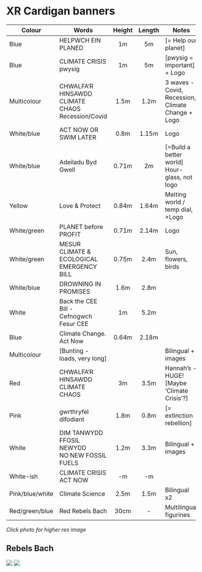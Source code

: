 # XR Cardigan banners

| Colour | Words                 | Height | Length | Notes | Photo |
|--------|-----------------------|:------:|:------:|-------|-------|
| Blue   | HELPWCH EIN PLANED    | 1m     | 5m     | [= Help our planet] | [![banner](https://res.cloudinary.com/growdigital/image/upload/w_80/v1658268391/xr/banner-2-helpwch-ein-planed.jpg)](https://res.cloudinary.com/growdigital/image/upload/v1658268391/xr/banner-2-helpwch-ein-planed.jpg) |
| Blue   | CLIMATE CRISIS pwysig | 1m     | 5m     | [pwysig = important] + Logo | [![banner](https://res.cloudinary.com/growdigital/image/upload/w_80/v1658268392/xr/banner-3-climate-crisis.jpg)](https://res.cloudinary.com/growdigital/image/upload/v1658268392/xr/banner-3-climate-crisis.jpg) | 
| Multicolour | CHWALFA’R HINSAWDD<br>CLIMATE CHAOS<br>Recession/Covid | 1.5m | 1.2m | 3 waves - Covid, Recession, Climate Change  + Logo | [![banner](https://res.cloudinary.com/growdigital/image/upload/w_80/v1658268392/xr/banner-4-chwalfa-rhinsawdd-climate-chaos.jpg)](https://res.cloudinary.com/growdigital/image/upload/v1658268392/xr/banner-4-chwalfa-rhinsawdd-climate-chaos.jpg) |
| White/blue | ACT NOW OR SWIM LATER | 0.8m | 1.15m | Logo | [![banner](https://res.cloudinary.com/growdigital/image/upload/w_80/v1658268392/xr/banner-5-act-now-or-swim-later.jpg)](https://res.cloudinary.com/growdigital/image/upload/v1658268392/xr/banner-5-act-now-or-swim-later.jpg) |
| White/blue | Adeiladu Byd Gwell | 0.71m | 2m | [=Build a better world] Hour-glass, not logo | [![banner](https://res.cloudinary.com/growdigital/image/upload/w_80/v1658268392/xr/banner-6-adeiladu-byd-gwell.jpg)](https://res.cloudinary.com/growdigital/image/upload/v1658268392/xr/banner-6-adeiladu-byd-gwell.jpg) |
| Yellow | Love & Protect | 0.84m | 1.64m | Melting world / temp dial, +Logo |  |
| White/green | PLANET before PROFIT | 0.71m | 2.14m | Logo | [![banner](https://res.cloudinary.com/growdigital/image/upload/w_80/v1658268392/xr/banner-8-planet-before-profit.jpg)](https://res.cloudinary.com/growdigital/image/upload/v1658268392/xr/banner-8-planet-before-profit.jpg) |
| White/green | MESUR CLIMATE & ECOLOGICAL EMERGENCY BILL | 0.75m | 2.4m | Sun, flowers, birds | [![banner](https://res.cloudinary.com/growdigital/image/upload/w_80/v1658268392/xr/banner-9-mesur-cee-bill.jpg)](https://res.cloudinary.com/growdigital/image/upload/v1658268392/xr/banner-9-mesur-cee-bill.jpg) |
| White/blue | DROWNING IN PROMISES | 1.6m  | 2.8m |  | |
| White | Back the CEE Bill - Cefnogwch Fesur CEE | 1m | 5.2m | | |
| Blue  | Climate Change. Act Now  | 0.64m  | 2.18m  | | [![banner](https://res.cloudinary.com/growdigital/image/upload/w_80/v1658269697/xr/banner-climate-change-act-now.jpg)](https://res.cloudinary.com/growdigital/image/upload/v1658269697/xr/banner-climate-change-act-now.jpg) |
| Multicolour | [Bunting - loads, very long] | | | Bilingual + images | |
| Red | CHWALFA’R HINSAWDD<br>CLIMATE CHAOS  | 3m | 3.5m | Hannah’s - HUGE! [Maybe ‘Climate Crisis’?] | |
| Pink | gwrthryfel difodiant | 1.8m | 0.8m | [= extinction rebellion] | [![banner](https://res.cloudinary.com/growdigital/image/upload/w_80/v1659261585/xr/banner-gwrthryfel-difodiant.jpg)](https://res.cloudinary.com/growdigital/image/upload/v1659261585/xr/banner-gwrthryfel-difodiant.jpg)|
| White | DIM TANWYDD FFOSIL NEWYDD<br>NO NEW FOSSIL FUELS | 1.2m | 3.3m | Bilingual + images | [![banner](https://res.cloudinary.com/growdigital/image/upload/w_80/v1659262591/xr/banner-no-new-fossil-fuels.jpg)](https://res.cloudinary.com/growdigital/image/upload/v1659262591/xr/banner-no-new-fossil-fuels.jpg)|
| White-ish | CLIMATE CRISIS ACT NOW | -m | -m | | [![banner](https://res.cloudinary.com/growdigital/image/upload/w_80/v1661286912/xr/climate-crisis-act-now.jpg)](https://res.cloudinary.com/growdigital/image/upload/v1661286912/xr/climate-crisis-act-now.jpg)|
| Pink/blue/white| Climate Science | 2.5m | 1.5m | Bilingual x2 | [![banner](https://res.cloudinary.com/growdigital/image/upload/w_80/v1661286913/xr/climate-science.jpg)](https://res.cloudinary.com/growdigital/image/upload/v1661286913/xr/climate-science.jpg)|
| Red/green/blue| Red Rebels Bach | 30cm | - | Multilingual figurines | [![figurines](https://res.cloudinary.com/growdigital/image/upload/w_80/v1661541400/xr/red-rebels-bach.jpg)](https://res.cloudinary.com/growdigital/image/upload/v1661541400/xr/red-rebels-bach.jpg)|

_Click photo for higher res image_


## Rebels Bach

<!-- Add images to <div class="fotorama"></div> -->
<div class="fotorama">
  <img src="https://s.fotorama.io/1.jpg">
  <img src="https://s.fotorama.io/2.jpg">
</div>

